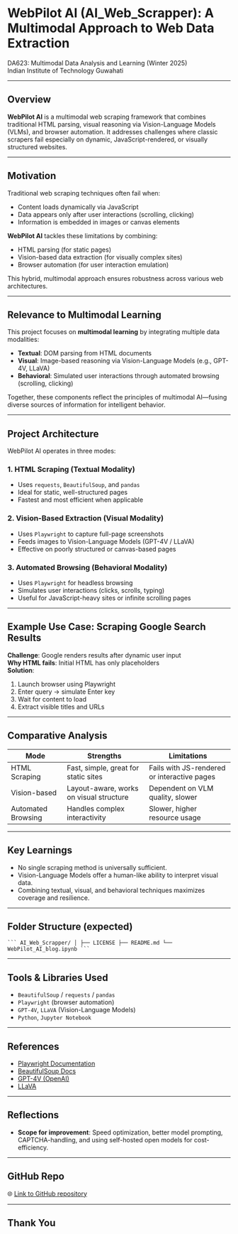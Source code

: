 # WebPilot AI (AI_Web_Scrapper): A Multimodal Approach to Web Data Extraction  
DA623: Multimodal Data Analysis and Learning (Winter 2025)  
Indian Institute of Technology Guwahati  

---

## Overview

**WebPilot AI** is a multimodal web scraping framework that combines traditional HTML parsing, visual reasoning via Vision-Language Models (VLMs), and browser automation. It addresses challenges where classic scrapers fail especially on dynamic, JavaScript-rendered, or visually structured websites.

---

## Motivation

Traditional web scraping techniques often fail when:
- Content loads dynamically via JavaScript
- Data appears only after user interactions (scrolling, clicking)
- Information is embedded in images or canvas elements

**WebPilot AI** tackles these limitations by combining:
- HTML parsing (for static pages)
- Vision-based data extraction (for visually complex sites)
- Browser automation (for user interaction emulation)

This hybrid, multimodal approach ensures robustness across various web architectures.

---

## Relevance to Multimodal Learning

This project focuses on **multimodal learning** by integrating multiple data modalities:
- **Textual**: DOM parsing from HTML documents
- **Visual**: Image-based reasoning via Vision-Language Models (e.g., GPT-4V, LLaVA)
- **Behavioral**: Simulated user interactions through automated browsing (scrolling, clicking)

Together, these components reflect the principles of multimodal AI—fusing diverse sources of information for intelligent behavior.

---

## Project Architecture

WebPilot AI operates in three modes:

### 1. HTML Scraping (Textual Modality)
- Uses `requests`, `BeautifulSoup`, and `pandas`
- Ideal for static, well-structured pages
- Fastest and most efficient when applicable

### 2. Vision-Based Extraction (Visual Modality)
- Uses `Playwright` to capture full-page screenshots
- Feeds images to Vision-Language Models (GPT-4V / LLaVA)
- Effective on poorly structured or canvas-based pages

### 3. Automated Browsing (Behavioral Modality)
- Uses `Playwright` for headless browsing
- Simulates user interactions (clicks, scrolls, typing)
- Useful for JavaScript-heavy sites or infinite scrolling pages

---

## Example Use Case: Scraping Google Search Results

**Challenge**: Google renders results after dynamic user input  
**Why HTML fails**: Initial HTML has only placeholders  
**Solution**:
1. Launch browser using Playwright
2. Enter query → simulate Enter key
3. Wait for content to load
4. Extract visible titles and URLs

---

## Comparative Analysis

| Mode               | Strengths                                | Limitations                                   |
|--------------------|-------------------------------------------|-----------------------------------------------|
| HTML Scraping      | Fast, simple, great for static sites      | Fails with JS-rendered or interactive pages   |
| Vision-based       | Layout-aware, works on visual structure   | Dependent on VLM quality, slower              |
| Automated Browsing | Handles complex interactivity             | Slower, higher resource usage                 |

---

## Key Learnings

- No single scraping method is universally sufficient.
- Vision-Language Models offer a human-like ability to interpret visual data.
- Combining textual, visual, and behavioral techniques maximizes coverage and resilience.

---

## Folder Structure (expected)
<pre><code>``` AI_Web_Scrapper/ │ ├── LICENSE ├── README.md └── WebPilot_AI_blog.ipynb ```</code></pre>

---

## Tools & Libraries Used

- `BeautifulSoup` / `requests` / `pandas`
- `Playwright` (browser automation)
- `GPT-4V`, `LLaVA` (Vision-Language Models)
- `Python`, `Jupyter Notebook`

---

## References

- [Playwright Documentation](https://playwright.dev/python/)
- [BeautifulSoup Docs](https://www.crummy.com/software/BeautifulSoup/)
- [GPT-4V (OpenAI)](https://openai.com/gpt-4v)
- [LLaVA](https://llava-vl.github.io/)

---

## Reflections

- **Scope for improvement**: Speed optimization, better model prompting, CAPTCHA-handling, and using self-hosted open models for cost-efficiency.

---

## GitHub Repo

🌐 [Link to GitHub repository](https://github.com/Spidy12317/AI_Web_Scrapper.git)

---

## Thank You

